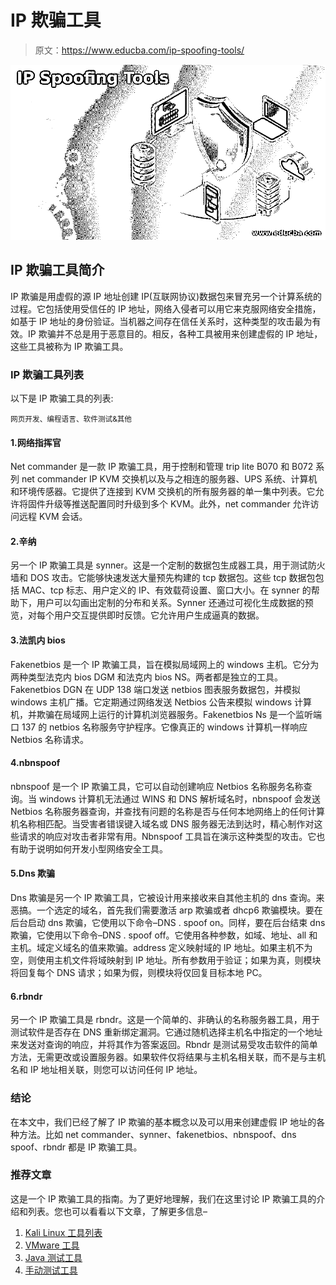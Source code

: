# IP 欺骗工具

> 原文：<https://www.educba.com/ip-spoofing-tools/>

![IP Spoofing Tools](img/13d06986f47f48e6dd764a5559781fee.png)



## IP 欺骗工具简介

IP 欺骗是用虚假的源 IP 地址创建 IP(互联网协议)数据包来冒充另一个计算系统的过程。它包括使用受信任的 IP 地址，网络入侵者可以用它来克服网络安全措施，如基于 IP 地址的身份验证。当机器之间存在信任关系时，这种类型的攻击最为有效。IP 欺骗并不总是用于恶意目的。相反，各种工具被用来创建虚假的 IP 地址，这些工具被称为 IP 欺骗工具。

### IP 欺骗工具列表

以下是 IP 欺骗工具的列表:

<small>网页开发、编程语言、软件测试&其他</small>

#### 1.网络指挥官

Net commander 是一款 IP 欺骗工具，用于控制和管理 trip lite B070 和 B072 系列 net commander IP KVM 交换机以及与之相连的服务器、UPS 系统、计算机和环境传感器。它提供了连接到 KVM 交换机的所有服务器的单一集中列表。它允许将固件升级等推送配置同时升级到多个 KVM。此外，net commander 允许访问远程 KVM 会话。

#### 2.辛纳

另一个 IP 欺骗工具是 synner。这是一个定制的数据包生成器工具，用于测试防火墙和 DOS 攻击。它能够快速发送大量预先构建的 tcp 数据包。这些 tcp 数据包包括 MAC、tcp 标志、用户定义的 IP、有效载荷设置、窗口大小。在 synner 的帮助下，用户可以勾画出定制的分布和关系。Synner 还通过可视化生成数据的预览，对每个用户交互提供即时反馈。它允许用户生成逼真的数据。

#### 3.法凯内 bios

Fakenetbios 是一个 IP 欺骗工具，旨在模拟局域网上的 windows 主机。它分为两种类型法克内 bios DGM 和法克内 bios NS。两者都是独立的工具。Fakenetbios DGN 在 UDP 138 端口发送 netbios 图表服务数据包，并模拟 windows 主机广播。它定期通过网络发送 Netbios 公告来模拟 windows 计算机，并欺骗在局域网上运行的计算机浏览器服务。Fakenetbios Ns 是一个监听端口 137 的 netbios 名称服务守护程序。它像真正的 windows 计算机一样响应 Netbios 名称请求。

#### 4.nbnspoof

nbnspoof 是一个 IP 欺骗工具，它可以自动创建响应 Netbios 名称服务名称查询。当 windows 计算机无法通过 WINS 和 DNS 解析域名时，nbnspoof 会发送 Netbios 名称服务器查询，并查找有问题的名称是否与任何本地网络上的任何计算机名称相匹配。当受害者错误键入域名或 DNS 服务器无法到达时，精心制作对这些请求的响应对攻击者非常有用。Nbnspoof 工具旨在演示这种类型的攻击。它也有助于说明如何开发小型网络安全工具。

#### 5.Dns 欺骗

Dns 欺骗是另一个 IP 欺骗工具，它被设计用来接收来自其他主机的 dns 查询。来恶搞。一个选定的域名，首先我们需要激活 arp 欺骗或者 dhcp6 欺骗模块。要在后台启动 dns 欺骗，它使用以下命令–DNS . spoof on。同样，要在后台结束 dns 欺骗，它使用以下命令–DNS . spoof off。它使用各种参数，如域、地址、all 和主机。域定义域名的值来欺骗。address 定义映射域的 IP 地址。如果主机不为空，则使用主机文件将域映射到 IP 地址。所有参数用于验证；如果为真，则模块将回复每个 DNS 请求；如果为假，则模块将仅回复目标本地 PC。

#### 6.rbndr

另一个 IP 欺骗工具是 rbndr。这是一个简单的、非确认的名称服务器工具，用于测试软件是否存在 DNS 重新绑定漏洞。它通过随机选择主机名中指定的一个地址来发送对查询的响应，并将其作为答案返回。Rbndr 是测试易受攻击软件的简单方法，无需更改或设置服务器。如果软件仅将结果与主机名相关联，而不是与主机名和 IP 地址相关联，则您可以访问任何 IP 地址。

### 结论

在本文中，我们已经了解了 IP 欺骗的基本概念以及可以用来创建虚假 IP 地址的各种方法。比如 net commander、synner、fakenetbios、nbnspoof、dns spoof、rbndr 都是 IP 欺骗工具。

### 推荐文章

这是一个 IP 欺骗工具的指南。为了更好地理解，我们在这里讨论 IP 欺骗工具的介绍和列表。您也可以看看以下文章，了解更多信息–

1.  [Kali Linux 工具列表](https://www.educba.com/kali-linux-tools-list/)
2.  [VMware 工具](https://www.educba.com/vmware-tools/)
3.  [Java 测试工具](https://www.educba.com/java-testing-tools/)
4.  [手动测试工具](https://www.educba.com/manual-testing-tools/)





